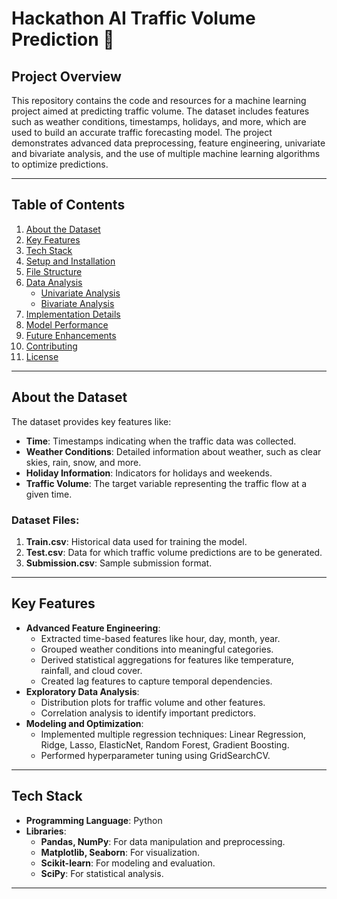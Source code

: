 # Hackathon AI Traffic Volume Prediction 🚦

## Project Overview
This repository contains the code and resources for a machine learning project aimed at predicting traffic volume. The dataset includes features such as weather conditions, timestamps, holidays, and more, which are used to build an accurate traffic forecasting model. The project demonstrates advanced data preprocessing, feature engineering, univariate and bivariate analysis, and the use of multiple machine learning algorithms to optimize predictions.

---

## Table of Contents
1. [About the Dataset](#about-the-dataset)
2. [Key Features](#key-features)
3. [Tech Stack](#tech-stack)
4. [Setup and Installation](#setup-and-installation)
5. [File Structure](#file-structure)
6. [Data Analysis](#data-analysis)
   - [Univariate Analysis](#univariate-analysis)
   - [Bivariate Analysis](#bivariate-analysis)
7. [Implementation Details](#implementation-details)
8. [Model Performance](#model-performance)
9. [Future Enhancements](#future-enhancements)
10. [Contributing](#contributing)
11. [License](#license)

---

## About the Dataset
The dataset provides key features like:
- **Time**: Timestamps indicating when the traffic data was collected.
- **Weather Conditions**: Detailed information about weather, such as clear skies, rain, snow, and more.
- **Holiday Information**: Indicators for holidays and weekends.
- **Traffic Volume**: The target variable representing the traffic flow at a given time.

### Dataset Files:
1. **Train.csv**: Historical data used for training the model.
2. **Test.csv**: Data for which traffic volume predictions are to be generated.
3. **Submission.csv**: Sample submission format.

---

## Key Features
- **Advanced Feature Engineering**:
  - Extracted time-based features like hour, day, month, year.
  - Grouped weather conditions into meaningful categories.
  - Derived statistical aggregations for features like temperature, rainfall, and cloud cover.
  - Created lag features to capture temporal dependencies.
- **Exploratory Data Analysis**:
  - Distribution plots for traffic volume and other features.
  - Correlation analysis to identify important predictors.
- **Modeling and Optimization**:
  - Implemented multiple regression techniques: Linear Regression, Ridge, Lasso, ElasticNet, Random Forest, Gradient Boosting.
  - Performed hyperparameter tuning using GridSearchCV.

---

## Tech Stack
- **Programming Language**: Python
- **Libraries**:
  - **Pandas, NumPy**: For data manipulation and preprocessing.
  - **Matplotlib, Seaborn**: For visualization.
  - **Scikit-learn**: For modeling and evaluation.
  - **SciPy**: For statistical analysis.

---


